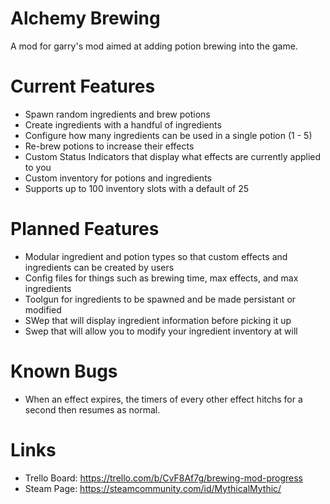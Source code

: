 # Alchemy Brewing
A mod for garry's mod aimed at adding potion brewing into the game.

# Current Features
- Spawn random ingredients and brew potions
- Create ingredients with a handful of ingredients
- Configure how many ingredients can be used in a single potion (1 - 5)
- Re-brew potions to increase their effects
- Custom Status Indicators that display what effects are currently applied to you
- Custom inventory for potions and ingredients
- Supports up to 100 inventory slots with a default of 25

# Planned Features
- Modular ingredient and potion types so that custom effects and ingredients can be created by users
- Config files for things such as brewing time, max effects, and max ingredients
- Toolgun for ingredients to be spawned and be made persistant or modified
- SWep that will display ingredient information before picking it up
- Swep that will allow you to modify your ingredient inventory at will

# Known Bugs
- When an effect expires, the timers of every other effect hitchs for a second then resumes as normal.

# Links
- Trello Board: https://trello.com/b/CvF8Af7g/brewing-mod-progress
- Steam Page: https://steamcommunity.com/id/MythicalMythic/
